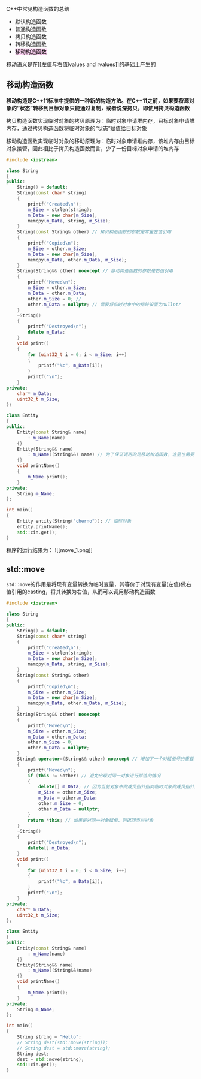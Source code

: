C++中常见构造函数的总结
- 默认构造函数
- 普通构造函数
- 拷贝构造函数
- 转移构造函数
- <mark style="background: #FFB8EBA6;">移动构造函数</mark>

移动语义是在[[左值与右值lvalues and rvalues]]的基础上产生的
## 移动构造函数

**移动构造是C++11标准中提供的一种新的构造方法。在C++11之前，如果要将源对象的“状态”转移到目标对象只能通过复制，或者说深拷贝，即使用拷贝构造函数**

拷贝构造函数实现临时对象的拷贝原理为：临时对象申请堆内存，目标对象申请堆内存，通过拷贝构造函数将临时对象的“状态”赋值给目标对象

移动构造函数实现临时对象的移动原理为：临时对象申请堆内存，该堆内存由目标对象接管，因此相比于拷贝构造函数而言，少了一份目标对象申请的堆内存

```c++
#include <iostream>

class String
{
public:
	String() = default;
	String(const char* string) 
	{
		printf("Created\n");
		m_Size = strlen(string);
		m_Data = new char[m_Size];
		memcpy(m_Data, string, m_Size);
	}
	String(const String& other) // 拷贝构造函数的参数是常量左值引用
	{
		printf("Copied\n");
		m_Size = other.m_Size;
		m_Data = new char[m_Size];
		memcpy(m_Data, other.m_Data, m_Size);
	}
	String(String&& other) noexcept // 移动构造函数的参数是右值引用
	{
		printf("Moved\n");
		m_Size = other.m_Size;
		m_Data = other.m_Data;
		other.m_Size = 0; //
		other.m_Data = nullptr; // 需要将临时对象中的指针设置为nullptr
	}
	~String()
	{
		printf("Destroyed\n");
		delete m_Data;
	}
	void print()
	{
		for (uint32_t i = 0; i < m_Size; i++)
		{
			printf("%c", m_Data[i]);
		}
		printf("\n");
	}
private:
	char* m_Data;
	uint32_t m_Size;
};

class Entity
{
public:
	Entity(const String& name)
		: m_Name(name)
	{}
	Entity(String&& name)
		: m_Name((String&&) name) // 为了保证调用的是移动构造函数，这里也需要使用右值引用
	{}
	void printName()
	{
		m_Name.print();
	}
private:
	String m_Name;
};

int main()
{
	Entity entity(String("cherno")); // 临时对象
	entity.printName();
	std::cin.get();
} 
```

程序的运行结果为：
![[move_1.png]]
## std::move
```std::move```的作用是将现有变量转换为临时变量，其等价于对现有变量(左值)做右值引用的casting，将其转换为右值，从而可以调用移动构造函数
```c++
#include <iostream>

class String
{
public:
	String() = default;
	String(const char* string) 
	{
		printf("Created\n");
		m_Size = strlen(string);
		m_Data = new char[m_Size];
		memcpy(m_Data, string, m_Size);
	}
	String(const String& other)
	{
		printf("Copied\n");
		m_Size = other.m_Size;
		m_Data = new char[m_Size];
		memcpy(m_Data, other.m_Data, m_Size);
	}
	String(String&& other) noexcept
	{
		printf("Moved\n");
		m_Size = other.m_Size;
		m_Data = other.m_Data;
		other.m_Size = 0;
		other.m_Data = nullptr;
	}
	String& operator=(String&& other) noexcept // 增加了一个对赋值号的重载
	{
		printf("Moved\n");
		if (this != &other) // 避免出现对同一对象进行赋值的情况
		{
			delete[] m_Data; // 因为当前对象中的成员指针指向临时对象的成员指针所指向的内存，则之前指向的内存必须被释放，否则会出现内存泄漏的问题
			m_Size = other.m_Size;
			m_Data = other.m_Data;
			other.m_Size = 0;
			other.m_Data = nullptr;
		}
		return *this; // 如果是对同一对象赋值，则返回当前对象
	}
	~String()
	{
		printf("Destroyed\n");
		delete[] m_Data;
	}
	void print()
	{
		for (uint32_t i = 0; i < m_Size; i++)
		{
			printf("%c", m_Data[i]);
		}
		printf("\n");
	}
private:
	char* m_Data;
	uint32_t m_Size;
};

class Entity
{
public:
	Entity(const String& name)
		: m_Name(name)
	{}
	Entity(String&& name)
		: m_Name((String&&)name)
	{}
	void printName()
	{
		m_Name.print();
	}
private:
	String m_Name;
};

int main()
{
	String string = "Hello";
	// String dest(std::move(string));
	// String dest = std::move(string);
	String dest;
	dest = std::move(string);
	std::cin.get();
} 
```